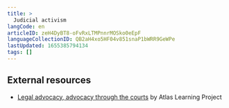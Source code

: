 ```yaml
---
title: >
  Judicial activism
langCode: en
articleID: zeH4DyBT8-oFvRxLTMPnnrMOSko0eEpF
languageCollectionID: QB2aH4xo5HF04v851snaP1bWRR9GeWPe
lastUpdated: 1655385794134
tags: []
---
```


## External resources

-   [Legal advocacy, advocacy through the courts](https://static1.squarespace.com/static/5543afc7e4b0a22c7d1e31d0/t/594bfd843a041175188697a0/1498152324976/Using+Legal+Advocacy+to+Achieve+Social+Change.pdf) by Atlas Learning Project